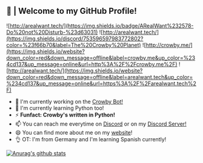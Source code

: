 ## 🎍 | Welcome to my GitHub Profile!
![http://arealwant.tech/](https://img.shields.io/badge/ARealWant%232578-Do%20not%20Disturb-%23d63031)
![http://arealwant.tech/](https://img.shields.io/discord/753596597983772802?color=%23f66b70&label=The%20Crowby%20Planet)
![http://crowby.me/](https://img.shields.io/website?down_color=red&down_message=offline&label=crowby.me&up_color=%234cd137&up_message=online&url=http%3A%2F%2Fcrowby.me%2F) 
![http://arealwant.tech/](https://img.shields.io/website?down_color=red&down_message=offline&label=arealwant.tech&up_color=%234cd137&up_message=online&url=https%3A%2F%2Farealwant.tech%2F)
- 🔭 I'm currently working on the [Crowby Bot!](https://crowby.me/)
- 🌱 I'm currently learning Python too!
- ⚡ **Funfact: Crowby's written in Python!**
- 📫 You can reach me everytime on [Discord](https://discord.com/users/754634421457387670) or on my [Discord Server!](https://discord.com/invite/MzbK3kb)
- 😄 You can find more about me on my [website](https://arealwant.tech/)!
- 👌 OT: I'm from Germany and I'm learning Spanish currently!

[![Anurag's github stats](https://github-readme-stats.vercel.app/api?username=ARealWant)](https://github.com/anuraghazra/github-readme-stats)
